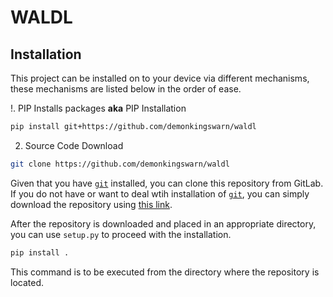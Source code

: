 # WALDL

## Installation

This project can be installed on to your device via different mechanisms, these mechanisms are listed below in the order of ease.

!. PIP Installs packages <b>aka</b> PIP Installation
```sh
pip install git+https://github.com/demonkingswarn/waldl
```

2. Source Code Download
```sh
git clone https://github.com/demonkingswarn/waldl
```

Given that you have [`git`](https://git-scm.com) installed, you can clone this repository from GitLab. If you do not have or want to deal wtih installation of [`git`](https://git-scm.com), you can simply download the repository using <a href="https://github.com/demonkingswarn/waldl/archive/refs/heads/master.zip">this link</a>.

After the repository is downloaded and placed in an appropriate directory, you can use `setup.py` to proceed with the installation.
```sh
pip install .
```
This command is to be executed from the directory where the repository is located.
